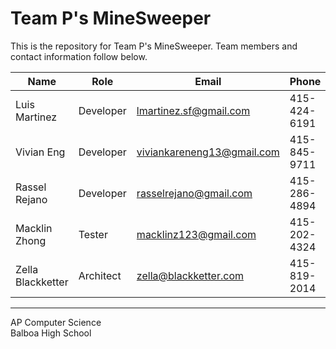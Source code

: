 Team P's MineSweeper
===

This is the repository for Team P's MineSweeper.  Team members and contact information follow below.

Name|Role|Email|Phone
---|---|---|---
Luis Martinez|Developer|lmartinez.sf@gmail.com|415-424-6191
Vivian Eng|Developer|viviankareneng13@gmail.com|415-845-9711
Rassel Rejano|Developer|rasselrejano@gmail.com|415-286-4894
Macklin Zhong|Tester|macklinz123@gmail.com|415-202-4324
Zella Blackketter|Architect|zella@blackketter.com|415-819-2014 

---
AP Computer Science<br>
Balboa High School
